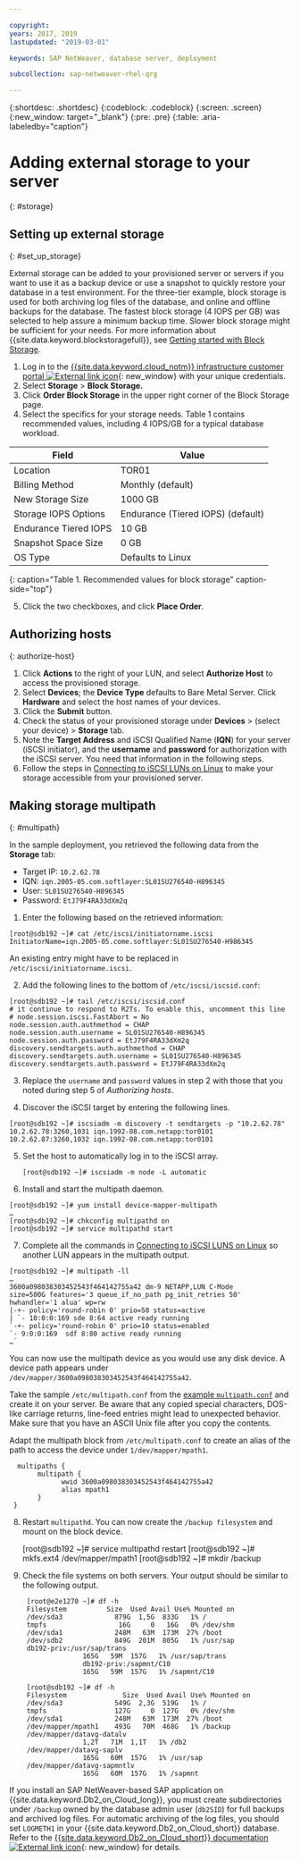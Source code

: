 ```yaml
---

copyright:
years: 2017, 2019
lastupdated: "2019-03-01"

keywords: SAP NetWeaver, database server, deployment

subcollection: sap-netweaver-rhel-qrg

---
```


{:shortdesc: .shortdesc}
{:codeblock: .codeblock}
{:screen: .screen}
{:new_window: target="_blank"}
{:pre: .pre}
{:table: .aria-labeledby="caption"}

# Adding external storage to your server
{: #storage}

## Setting up external storage
{: #set_up_storage}

External storage can be added to your provisioned server or servers if you want to use it as a backup device or use a snapshot to quickly restore your database in a test environment. For the three-tier example, block storage is used for both archiving log files of the database, and online and offline backups for the database. The fastest block storage (4 IOPS per GB) was selected to help assure a minimum backup time. Slower block storage might be sufficient for your needs. For more information about {{site.data.keyword.blockstoragefull}}, see [Getting started with Block Storage](/docs/infrastructure/BlockStorage?topic=BlockStorage-GettingStarted#getting-started-with-block-storage).


1. Log in to the [{{site.data.keyword.cloud_notm}} infrastructure customer portal ![External link icon](../icons/launch-glyph.svg "External link icon")](https://control.softlayer.com/){: new_window} with your unique credentials.
2. Select **Storage** > **Block Storage.**
3. Click **Order Block Storage** in the upper right corner of the Block Storage page.
4. Select the specifics for your storage needs. Table 1 contains recommended values, including 4 IOPS/GB for a typical database workload.

|              Field               |      Value                                        |
| -------------------------------- | ------------------------------------------------- |
|Location                          | TOR01                                             |
|Billing Method                    | Monthly (default)                                 |
|New Storage Size                  | 1000 GB                                           |
|Storage IOPS Options              | Endurance (Tiered IOPS) (default)                 |
|Endurance Tiered IOPS             | 10 GB                                             |
|Snapshot Space Size               | 0 GB                                              |
|OS Type                           | Defaults to Linux                                 |
{: caption="Table 1. Recommended values for block storage" caption-side="top"}

5. Click the two checkboxes, and click **Place Order**.

## Authorizing hosts
{: authorize-host}

1. Click **Actions** to the right of your LUN, and select **Authorize Host** to access the provisioned storage.
2. Select **Devices**; the **Device Type** defaults to Bare Metal Server. Click **Hardware**  and select the host names of your devices.
3. Click the **Submit** button.
4. Check the status of your provisioned storage under **Devices** > (select your device) > **Storage** tab.
5. Note the **Target Address** and iSCSI Qualified Name (**IQN**) for your server (iSCSI initiator), and the **username** and **password** for authorization with the iSCSI server. You need that information in the following steps.
6. Follow the steps in [Connecting to iSCSI LUNs on Linux](/docs/infrastructure/BlockStorage?topic=BlockStorage-mountingLinux#connecting-to-mpio-iscsi-luns-on-linux) to make your storage accessible from your provisioned server.

## Making storage multipath
{: #multipath}

In the sample deployment, you retrieved the following data from the **Storage** tab:
  * Target IP: `10.2.62.78`
  * IQN: `iqn.2005-05.com.softlayer:SL01SU276540-H896345`
  * User: `SL01SU276540-H896345`
  * Password: `EtJ79F4RA33dXm2q`

1. Enter the following based on the retrieved information:
```
[root@sdb192 ~]# cat /etc/iscsi/initiatorname.iscsi
InitiatorName=iqn.2005-05.come.softlayer:SL01SU276540-H986345
```
   An existing entry might have to be replaced in `/etc/iscsi/initiatorname.iscsi`.

2. Add the following lines to the bottom of `/etc/iscsi/iscsid.conf`:
```
[root@sdb192 ~]# tail /etc/iscsi/iscsid.conf
# it continue to respond to R2Ts. To enable this, uncomment this line
# node.session.iscsi.FastAbort = No
node.session.auth.authmethod = CHAP
node.session.auth.username = SL01SU276540-H896345
node.session.auth.password = EtJ79F4RA33dXm2q
discovery.sendtargets.auth.authmethod = CHAP
discovery.sendtargets.auth.username = SL01SU276540-H896345
discovery.sendtargets.auth.password = EtJ79F4RA33dXm2q
```

3. Replace the `username` and `password` values in step 2 with those that you noted during step 5 of *Authorizing hosts*.

4. Discover the iSCSI target by entering the following lines.
```
[root@sdb192 ~]# iscsiadm -m discovery -t sendtargets -p "10.2.62.78"
10.2.62.78:3260,1031 iqn.1992-08.com.netapp:tor0101
10.2.62.87:3260,1032 iqn.1992-08.com.netapp:tor0101
```

5. Set the host to automatically log in to the iSCSI array.

      `[root@sdb192 ~]# iscsiadm -m node -L automatic`

6. Install and start the multipath daemon.
```
[root@sdb192 ~]# yum install device-mapper-multipath
…
[root@sdb192 ~]# chkconfig multipathd on
[root@sdb192 ~]# service multipathd start
```

7. Complete all the commands in [Connecting to iSCSI LUNS on Linux](/docs/infrastructure/BlockStorage?topic=BlockStorage-mountingLinux) so another LUN appears in the multipath output.
```
[root@sdb192 ~]# multipath -ll
…
3600a098038303452543f464142755a42 dm-9 NETAPP,LUN C-Mode
size=500G features='3 queue_if_no_path pg_init_retries 50' hwhandler='1 alua' wp=rw
|-+- policy='round-robin 0' prio=50 status=active
| `- 10:0:0:169 sde 8:64 active ready running
`-+- policy='round-robin 0' prio=10 status=enabled
`- 9:0:0:169  sdf 8:80 active ready running
…`
```

You can now use the multipath device as you would use any disk device. A device path appears under `/dev/mapper/3600a098038303452543f464142755a42`.

Take the sample `/etc/multipath.conf` from the [example `multipath.conf`](/docs/infrastructure/sap-netweaver-rhel-qrg?topic=sap-netweaver-rhel-qrg-sample) and create it on your server. Be aware that any copied special characters, DOS-like carriage returns, line-feed entries might lead to unexpected behavior. Make sure that you have an ASCII Unix file after you copy the contents.

Adapt the multipath block from `/etc/multipath.conf` to create an alias of the path to access the device under `1/dev/mapper/mpath1`.

      multipaths {
	       multipath {
		         wwid 3600a098038303452543f464142755a42
		         alias mpath1
	       }
     }

8. Restart `multipathd`. You can now create the `/backup filesystem` and mount on the block device.

      [root@sdb192 ~]# service multipathd restart
      [root@sdb192 ~]# mkfs.ext4 /dev/mapper/mpath1
      [root@sdb192 ~]# mkdir  /backup

9. Check the file systems on both servers. Your output should be similar to the following output.

        [root@e2e1270 ~]# df -h
        Filesystem		    Size  Used Avail Use% Mounted on
        /dev/sda3             879G  1,5G  833G   1% /
        tmpfs                  16G     0   16G   0% /dev/shm
        /dev/sda1             248M   63M  173M  27% /boot
        /dev/sdb2             849G  201M  805G   1% /usr/sap
        db192-priv:/usr/sap/trans
                      165G   59M  157G   1% /usr/sap/trans
                      db192-priv:/sapmnt/C10
                      165G   59M  157G   1% /sapmnt/C10

        [root@sdb192 ~]# df -h
        Filesystem      	    Size  Used Avail Use% Mounted on
        /dev/sda3             549G  2,3G  519G   1% /
        tmpfs                 127G     0  127G   0% /dev/shm
        /dev/sda1             248M   63M  173M  27% /boot
        /dev/mapper/mpath1    493G   70M  468G   1% /backup
        /dev/mapper/datavg-datalv
                      1,2T   71M  1,1T   1% /db2
        /dev/mapper/datavg-saplv
                      165G   60M  157G   1% /usr/sap
        /dev/mapper/datavg-sapmntlv
                      165G   60M  157G   1% /sapmnt

If you install an SAP NetWeaver-based SAP application on {{site.data.keyword.Db2_on_Cloud_long}}, you must create subdirectories under `/backup` owned by the database admin user (`db2SID`) for full backups and archived log files. For automatic archiving of the log files, you should set `LOGMETH1` in your {{site.data.keyword.Db2_on_Cloud_short}} database. Refer to the [{{site.data.keyword.Db2_on_Cloud_short}} documentation ![External link icon](../icons/launch-glyph.svg "External link icon")](http://www.ibm.com/support/knowledgecenter/SSEPGG_10.5.0/com.ibm.db2.luw.admin.ha.doc/doc/c0051344.html){: new_window} for details.
